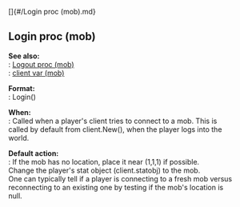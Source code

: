 []{#/Login proc (mob).md}    
## Login proc (mob)    
**See also:**    
:   [Logout proc (mob)](/mob/proc/Logout)    
:   [client var (mob)](/mob/var/client)    
<!-- -->    
**Format:**    
:   Login()    
<!-- -->    
**When:**    
:   Called when a player\'s client tries to connect to a mob. This is    
    called by default from client.New(), when the player logs into the    
    world.    
<!-- -->    
**Default action:**    
:   If the mob has no location, place it near (1,1,1) if possible.    
    Change the player\'s stat object (client.statobj) to the mob.    
One can typically tell if a player is connecting to a fresh mob versus    
reconnecting to an existing one by testing if the mob\'s location is    
null.  
